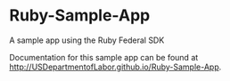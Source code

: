 Ruby-Sample-App
===============

A sample app using the Ruby Federal SDK

Documentation for this sample app can be found at http://USDepartmentofLabor.github.io/Ruby-Sample-App.
